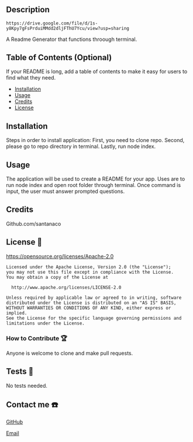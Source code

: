 # <README Generator>

## Description
    
    https://drive.google.com/file/d/1s-y8Kpy7gFsPrduiMMdd2dljFThU7Ycu/view?usp=sharing

A Readme Generator that functions throough terminal. 

## Table of Contents (Optional)

If your README is long, add a table of contents to make it easy for users to find what they need.

- [Installation](#installation)
- [Usage](#usage)
- [Credits](#credits)
- [License](#license)

## Installation

Steps in order to install application: First, you need to clone repo. Second, please go to repo directory in terminal. Lastly, run node index.

## Usage

The application will be used to create a README for your app. Uses are to run node index and open root folder through terminal. Once command is input, the user must answer prompted questions.

## Credits

Github.com/santanaco

## License 🪪

https://opensource.org/licenses/Apache-2.0


    Licensed under the Apache License, Version 2.0 (the "License");
    you may not use this file except in compliance with the License.
    You may obtain a copy of the License at
 
      http://www.apache.org/licenses/LICENSE-2.0
 
    Unless required by applicable law or agreed to in writing, software
    distributed under the License is distributed on an "AS IS" BASIS,
    WITHOUT WARRANTIES OR CONDITIONS OF ANY KIND, either express or implied.
    See the License for the specific language governing permissions and
    limitations under the License.
    

### How to Contribute 🏆

Anyone is welcome to clone and make pull requests.

## Tests 🧩

No tests needed.

## Contact me ☎️

[GitHub](github.com/santanaco)

[Email](imanisantana99@gmail.com)
